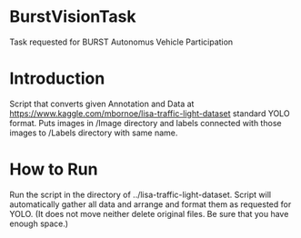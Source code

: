 # BurstVisionTask
Task requested for BURST Autonomus Vehicle Participation

# Introduction
Script that converts given Annotation and Data at https://www.kaggle.com/mbornoe/lisa-traffic-light-dataset standard YOLO format. Puts images in /Image directory and labels connected with those images to /Labels directory with same name.

# How to Run
Run the script in the directory of ../lisa-traffic-light-dataset. Script will automatically gather all data and arrange and format them as requested for YOLO. (It does not move neither delete original files. Be sure that you have enough space.)
